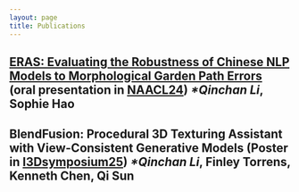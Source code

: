 ```yaml
---
layout: page
title: Publications
---
```


## [ERAS: Evaluating the Robustness of Chinese NLP Models to Morphological Garden Path Errors](https://arxiv.org/abs/2410.13057) (oral presentation in [NAACL24](https://2025.naacl.org/)) _*Qinchan Li_, Sophie Hao
## BlendFusion: Procedural 3D Texturing Assistant with View-Consistent Generative Models (Poster in [I3Dsymposium25](https://i3dsymposium.org/2025/posters.html)) _*Qinchan Li_, Finley Torrens, Kenneth Chen, Qi Sun
